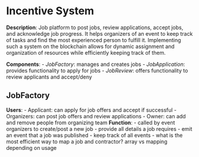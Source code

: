 # Incentive System
**Description**: Job platform to post jobs, review applications, accept jobs, and acknowledge job progress. It helps organizers of an event to keep track of tasks and find the most experienced person to fulfill it. Implementing such a system on the blockchain allows for dynamic assignment and organization of resources while efficiently keeping track of them.

**Components**: 
    - *JobFactory*: manages and creates jobs
    - *JobApplication*: provides functionality to apply for jobs
    - *JobReview*: offers functionality to review applicants and accept/deny

## JobFactory
**Users**: 
    - Applicant: can apply for job offers and accept if successful 
    - Organizers: can post job offers and review applications
    - Owner: can add and remove people from organizing team
**Function**:
    - called by event organizers to create/post a new job
    - provide all details a job requires
    - emit an event that a job was published
    - keep track of all events
    - what is the most efficient way to map a job and contractor? array vs mapping depending on usage